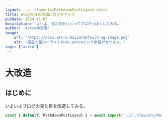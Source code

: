 ```yaml
---
layout: ../../layouts/MarkdownPostLayout.astro
title: BlogのUIを大幅にカスタマイズ
pubDate: 2024-11-05
description: 'よいよ、見た目をいじってブログっぽくしてみる。'
author: 'Astro学習者'
image:
    url: "https://docs.astro.build/default-og-image.png"
    alt: "惑星と星のイラストの中にastroという単語があります。"
tags: ["astro"]
---
```


# 大改造

## はじめに

いよいよブログの見た目を改造してみる。

```js
const { default: MarkdownPostLayout } = await import('../../layouts/MarkdownPostLayout.astro')
```